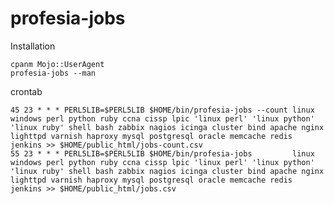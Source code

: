 profesia-jobs
=============

Installation

    cpanm Mojo::UserAgent
    profesia-jobs --man

crontab

    45 23 * * * PERL5LIB=$PERL5LIB $HOME/bin/profesia-jobs --count linux windows perl python ruby ccna cissp lpic 'linux perl' 'linux python' 'linux ruby' shell bash zabbix nagios icinga cluster bind apache nginx lighttpd varnish haproxy mysql postgresql oracle memcache redis jenkins >> $HOME/public_html/jobs-count.csv
    55 23 * * * PERL5LIB=$PERL5LIB $HOME/bin/profesia-jobs         linux windows perl python ruby ccna cissp lpic 'linux perl' 'linux python' 'linux ruby' shell bash zabbix nagios icinga cluster bind apache nginx lighttpd varnish haproxy mysql postgresql oracle memcache redis jenkins >> $HOME/public_html/jobs.csv
